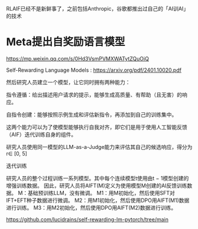 RLAIF已经不是新鲜事了，之前包括Anthropic，谷歌都推出过自己的「AI训AI」的技术


# Meta提出自奖励语言模型

https://mp.weixin.qq.com/s/0Hd3VsmPVMXWATytZQuOiQ

Self-Rewarding Language Models : https://arxiv.org/pdf/2401.10020.pdf

然后研究人员建立一个模型，让它同时拥有两种能力：

指令遵循：给出描述用户请求的提示，能够生成高质量、有帮助（且无害）的响应。

自指令创建：能够按照示例生成和评估新指令，再添加到自己的训练集中。

这两个能力可以为了使模型能够执行自我对齐，即它们是用于使用人工智能反馈（AIF）迭代训练自身的组件。

研究人员使用同一模型的LLM-as-a-Judge能力来评估其自己的候选响应，得分为 r∈ [0, 5]

迭代训练

研究人员的整个过程训练一系列模型。其中每个连续模型t使用由t − 1模型创建的增强训练数据。
因此，研究人员将AIFT(M)定义为使用模型M创建的AI反馈训练数据。
M：基础预训练LLM，没有微调。
M1：用M初始化，然后使用SFT对IFT+EFT种子数据进行微调。
M2：用M1初始化，然后使用DPO用AIFT(M1)数据进行训练。
M3：用M2初始化，然后使用DPO用AIFT(M2)数据进行训练。

https://github.com/lucidrains/self-rewarding-lm-pytorch/tree/main

